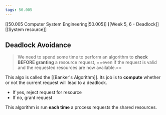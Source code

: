 ```yaml
---
tags: 50.005
---
```

[[50.005 Computer System Engineering|50.005]]
[[Week 5, 6 - Deadlock]]
[[System resource]]

## Deadlock Avoidance
> We need to spend some time to perform an algorithm to **check BEFORE granting** a resource request, ==even if the request is valid and the requested resources are now available.==

This algo is called the [[Banker's Algorithm]]. Its job is to **compute** whether or not the current request will lead to a deadlock.
- If yes, reject request for resource
- If no, grant request

This algorithm is run **each time** a process requests the shared resources.
